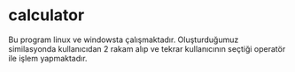 # calculator

Bu program linux ve windowsta çalışmaktadır.
Oluşturduğumuz similasyonda kullanıcıdan 2 rakam alıp ve tekrar kullanıcının seçtiği operatör ile işlem yapmaktadır.
